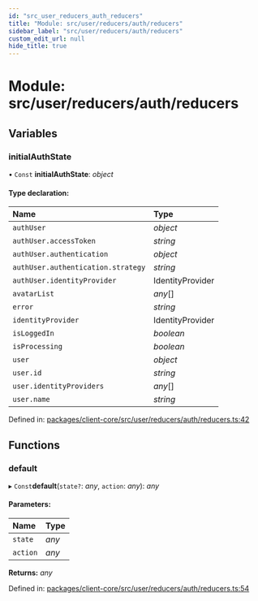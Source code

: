 ```yaml
---
id: "src_user_reducers_auth_reducers"
title: "Module: src/user/reducers/auth/reducers"
sidebar_label: "src/user/reducers/auth/reducers"
custom_edit_url: null
hide_title: true
---
```


# Module: src/user/reducers/auth/reducers

## Variables

### initialAuthState

• `Const` **initialAuthState**: *object*

#### Type declaration:

| Name | Type |
| :------ | :------ |
| `authUser` | *object* |
| `authUser.accessToken` | *string* |
| `authUser.authentication` | *object* |
| `authUser.authentication.strategy` | *string* |
| `authUser.identityProvider` | IdentityProvider |
| `avatarList` | *any*[] |
| `error` | *string* |
| `identityProvider` | IdentityProvider |
| `isLoggedIn` | *boolean* |
| `isProcessing` | *boolean* |
| `user` | *object* |
| `user.id` | *string* |
| `user.identityProviders` | *any*[] |
| `user.name` | *string* |

Defined in: [packages/client-core/src/user/reducers/auth/reducers.ts:42](https://github.com/xr3ngine/xr3ngine/blob/2d83606b6/packages/client-core/src/user/reducers/auth/reducers.ts#L42)

## Functions

### default

▸ `Const`**default**(`state?`: *any*, `action`: *any*): *any*

#### Parameters:

| Name | Type |
| :------ | :------ |
| `state` | *any* |
| `action` | *any* |

**Returns:** *any*

Defined in: [packages/client-core/src/user/reducers/auth/reducers.ts:54](https://github.com/xr3ngine/xr3ngine/blob/2d83606b6/packages/client-core/src/user/reducers/auth/reducers.ts#L54)
